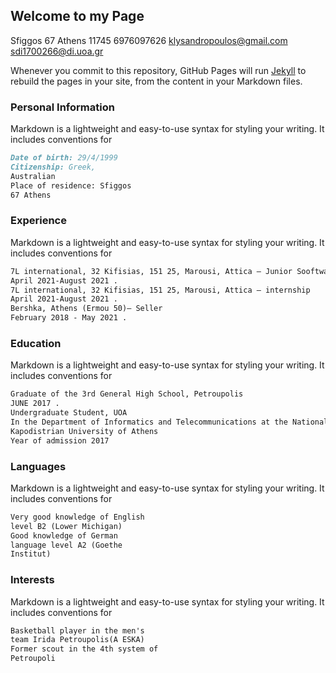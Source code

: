 ## Welcome to my Page

Sfiggos 67
Athens 11745
6976097626
klysandropoulos@gmail.com
sdi1700266@di.uoa.gr

Whenever you commit to this repository, GitHub Pages will run [Jekyll](https://jekyllrb.com/) to rebuild the pages in your site, from the content in your Markdown files.

### Personal Information

Markdown is a lightweight and easy-to-use syntax for styling your writing. It includes conventions for

```markdown
Date of birth: 29/4/1999
Citizenship: Greek,
Australian
Place of residence: Sfiggos
67 Athens
```

### Experience

Markdown is a lightweight and easy-to-use syntax for styling your writing. It includes conventions for

```markdown
7L international, 32 Kifisias, 151 25, Marousi, Attica — Junior Sooftware Enginner
April 2021-August 2021 .
7L international, 32 Kifisias, 151 25, Marousi, Attica — internship
April 2021-August 2021 .
Bershka, Athens (Ermou 50)— Seller
February 2018 - May 2021 .
```
### Education

Markdown is a lightweight and easy-to-use syntax for styling your writing. It includes conventions for

```markdown
Graduate of the 3rd General High School, Petroupolis
JUNE 2017 .
Undergraduate Student, UOA
In the Department of Informatics and Telecommunications at the National and
Kapodistrian University of Athens
Year of admission 2017
```

### Languages

Markdown is a lightweight and easy-to-use syntax for styling your writing. It includes conventions for

```markdown
Very good knowledge of English
level Β2 (Lower Michigan)
Good knowledge of German
language level Α2 (Goethe
Institut)
```



### Interests

Markdown is a lightweight and easy-to-use syntax for styling your writing. It includes conventions for

```markdown
Basketball player in the men's
team Irida Petroupolis(A ESKA)
Former scout in the 4th system of
Petroupoli
```
